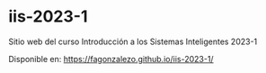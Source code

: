 # iis-2023-1

Sitio web del curso Introducción a los Sistemas Inteligentes 2023-1

Disponible en: https://fagonzalezo.github.io/iis-2023-1/